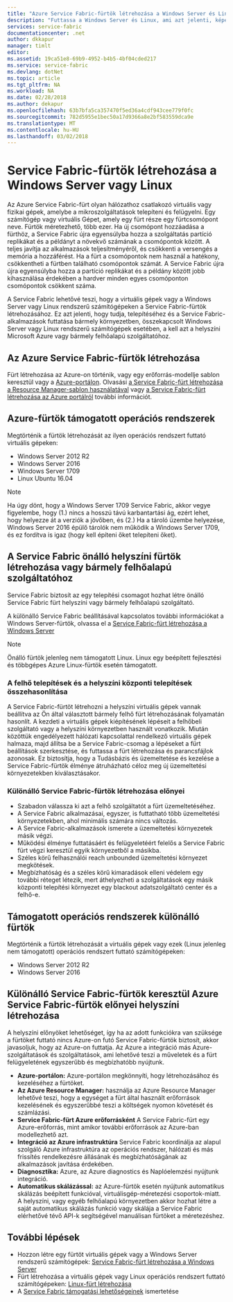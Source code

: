 ```yaml
---
title: "Azure Service Fabric-fürtök létrehozása a Windows Server és Linux |} Microsoft Docs"
description: "Futtassa a Windows Server és Linux, ami azt jelenti, képes lesz központi telepítéséhez és a Service Fabric alkalmazások üzemeltetését bárhol Service Fabric-fürtök futtathatja a Windows Server vagy Linux rendszerű."
services: service-fabric
documentationcenter: .net
author: dkkapur
manager: timlt
editor: 
ms.assetid: 19ca51e8-69b9-4952-b4b5-4bf04cded217
ms.service: service-fabric
ms.devlang: dotNet
ms.topic: article
ms.tgt_pltfrm: NA
ms.workload: NA
ms.date: 02/28/2018
ms.author: dekapur
ms.openlocfilehash: 63b7bfa5ca357470f5ed36a4cdf943cee779f0fc
ms.sourcegitcommit: 782d5955e1bec50a17d9366a8e2bf583559dca9e
ms.translationtype: MT
ms.contentlocale: hu-HU
ms.lasthandoff: 03/02/2018
---
```

# <a name="create-service-fabric-clusters-on-windows-server-or-linux"></a>Service Fabric-fürtök létrehozása a Windows Server vagy Linux
Az Azure Service Fabric-fürt olyan hálózathoz csatlakozó virtuális vagy fizikai gépek, amelybe a mikroszolgáltatások telepíteni és felügyelni. Egy számítógép vagy virtuális Gépet, amely egy fürt része egy fürtcsomópont neve. Fürtök méretezhető, több ezer. Ha új csomópont hozzáadása a fürthöz, a Service Fabric újra egyensúlyba hozza a szolgáltatás partíció replikákat és a példányt a növekvő számának a csomópontok között. A teljes javítja az alkalmazások teljesítményéről, és csökkenti a versengés a memória a hozzáférést. Ha a fürt a csomópontok nem használ a hatékony, csökkentheti a fürtben található csomópontok számát. A Service Fabric újra újra egyensúlyba hozza a partíció replikákat és a példány között jobb kihasználása érdekében a hardver minden egyes csomóponton csomópontok csökkent száma.

A Service Fabric lehetővé teszi, hogy a virtuális gépek vagy a Windows Server vagy Linux rendszerű számítógépeken a Service Fabric-fürtök létrehozásához. Ez azt jelenti, hogy tudja, telepítéséhez és a Service Fabric-alkalmazások futtatása bármely környezetben, összekapcsolt Windows Server vagy Linux rendszerű számítógépek esetében, a kell azt a helyszíni Microsoft Azure vagy bármely felhőalapú szolgáltatóhoz.

## <a name="create-service-fabric-clusters-on-azure"></a>Az Azure Service Fabric-fürtök létrehozása
Fürt létrehozása az Azure-on történik, vagy egy erőforrás-modellje sablon keresztül vagy a [Azure-portálon](https://portal.azure.com). Olvasási [a Service Fabric-fürt létrehozása a Resource Manager-sablon használatával](service-fabric-cluster-creation-via-arm.md) vagy [a Service Fabric-fürt létrehozása az Azure portálról](service-fabric-cluster-creation-via-portal.md) további információt.

## <a name="supported-operating-systems-for-clusters-on-azure"></a>Azure-fürtök támogatott operációs rendszerek
Megtörténik a fürtök létrehozását az ilyen operációs rendszert futtató virtuális gépeken:

* Windows Server 2012 R2
* Windows Server 2016 
* Windows Server 1709
* Linux Ubuntu 16.04

> [!NOTE]
> Ha úgy dönt, hogy a Windows Server 1709 Service Fabric, akkor vegye figyelembe, hogy (1.) nincs a hosszú távú karbantartási ág, ezért lehet, hogy helyezze át a verziók a jövőben, és (2.) Ha a tároló üzembe helyezése, Windows Server 2016 épülő tárolók nem működik a Windows Server  1709, és ez fordítva is igaz (hogy kell építeni őket telepíteni őket).
>

## <a name="create-service-fabric-standalone-clusters-on-premises-or-with-any-cloud-provider"></a>A Service Fabric önálló helyszíni fürtök létrehozása vagy bármely felhőalapú szolgáltatóhoz
Service Fabric biztosít az egy telepítési csomagot hozhat létre önálló Service Fabric fürt helyszíni vagy bármely felhőalapú szolgáltató.

A különálló Service Fabric beállításával kapcsolatos további információkat a Windows Server-fürtök, olvassa el a [Service Fabric-fürt létrehozása a Windows Server](service-fabric-cluster-creation-for-windows-server.md)

  > [!NOTE]
  > Önálló fürtök jelenleg nem támogatott Linux. Linux egy beépített fejlesztési és többgépes Azure Linux-fürtök esetén támogatott.
  >

### <a name="any-cloud-deployments-vs-on-premises-deployments"></a>A felhő telepítések és a helyszíni központi telepítések összehasonlítása
A Service Fabric-fürtöt létrehozni a helyszíni virtuális gépek vannak beállítva az Ön által választott bármely felhő fürt létrehozásának folyamatán hasonlít. A kezdeti a virtuális gépek kiépítésének lépéseit a felhőbeli szolgáltató vagy a helyszíni környezetben használt vonatkozik. Miután közöttük engedélyezett hálózati kapcsolattal rendelkező virtuális gépek halmaza, majd állítsa be a Service Fabric-csomag a lépéseket a fürt beállítások szerkesztése, és futtassa a fürt létrehozása és parancsfájlok azonosak. Ez biztosítja, hogy a Tudásbázis és üzemeltetése és kezelése a Service Fabric-fürtök élménye átruházható céloz meg új üzemeltetési környezetekben kiválasztásakor.

### <a name="benefits-of-creating-standalone-service-fabric-clusters"></a>Különálló Service Fabric-fürtök létrehozása előnyei
* Szabadon válassza ki azt a felhő szolgáltatót a fürt üzemeltetéséhez.
* A Service Fabric alkalmazásai, egyszer, is futtatható több üzemeltetési környezetekben, ahol minimális számára nincs változás.
* A Service Fabric-alkalmazások ismerete a üzemeltetési környezetek másik végzi.
* Működési élménye futtatásáért és felügyeletéért felelős a Service Fabric fürt végzi keresztül egyik környezetből a másikba.
* Széles körű felhasználói reach unbounded üzemeltetési környezet megkötések.
* Megbízhatóság és a széles körű kimaradások elleni védelem egy további réteget létezik, mert áthelyezheti a szolgáltatások egy másik központi telepítési környezet egy blackout adatszolgáltató center és a felhő-e.

## <a name="supported-operating-systems-for-standalone-clusters"></a>Támogatott operációs rendszerek különálló fürtök
Megtörténik a fürtök létrehozását a virtuális gépek vagy ezek (Linux jelenleg nem támogatott) operációs rendszert futtató számítógépeken:

* Windows Server 2012 R2
* Windows Server 2016 

## <a name="advantages-of-service-fabric-clusters-on-azure-over-standalone-service-fabric-clusters-created-on-premises"></a>Különálló Service Fabric-fürtök keresztül Azure Service Fabric-fürtök előnyei helyszíni létrehozása
A helyszíni előnyöket lehetőséget, így ha az adott funkciókra van szüksége a fürtöket futtató nincs Azure-on futó Service Fabric-fürtök biztosít, akkor javasoljuk, hogy az Azure-on futtatja. Az Azure a integráció más Azure-szolgáltatások és szolgáltatások, ami lehetővé teszi a műveletek és a fürt felügyeletének egyszerűbb és megbízhatóbb nyújtunk.

* **Azure-portálon:** Azure-portálon megkönnyíti, hogy létrehozásához és kezeléséhez a fürtöket.
* **Az Azure Resource Manager:** használja az Azure Resource Manager lehetővé teszi, hogy a egységet a fürt által használt erőforrások kezelésének és egyszerűbbé teszi a költségek nyomon követését és számlázási.
* **Service Fabric-fürt Azure erőforrásként** A Service Fabric-fürt egy Azure-erőforrás, mint amikor további erőforrások az Azure-ban modellezhető azt.
* **Integráció az Azure infrastruktúra** Service Fabric koordinálja az alapul szolgáló Azure infrastruktúra az operációs rendszer, hálózati és más frissítés rendelkezésre állásának és megbízhatóságának az alkalmazások javítása érdekében.  
* **Diagnosztika:** Azure, az Azure diagnostics és Naplóelemzési nyújtunk integráció.
* **Automatikus skálázással:** az Azure-fürtök esetén nyújtunk automatikus skálázás beépített funkcióval, virtuálisgép-méretezési csoportok-miatt. A helyszíni, vagy egyéb felhőalapú környezetben akkor hozhat létre a saját automatikus skálázás funkció vagy skálája a Service Fabric elérhetővé tévő API-k segítségével manuálisan fürtöket a méretezéshez.

## <a name="next-steps"></a>További lépések

* Hozzon létre egy fürtöt virtuális gépek vagy a Windows Server rendszerű számítógépek: [Service Fabric-fürt létrehozása a Windows Server](service-fabric-cluster-creation-for-windows-server.md)
* Fürt létrehozása a virtuális gépek vagy Linux operációs rendszert futtató számítógépeken: [Linux-fürt létrehozása](service-fabric-cluster-creation-via-portal.md)
* A [Service Fabric támogatási lehetőségeinek](service-fabric-support.md) ismertetése

